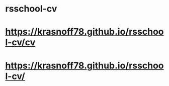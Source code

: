 # rsschool-cv
# https://krasnoff78.github.io/rsschool-cv/cv
# https://krasnoff78.github.io/rsschool-cv/
